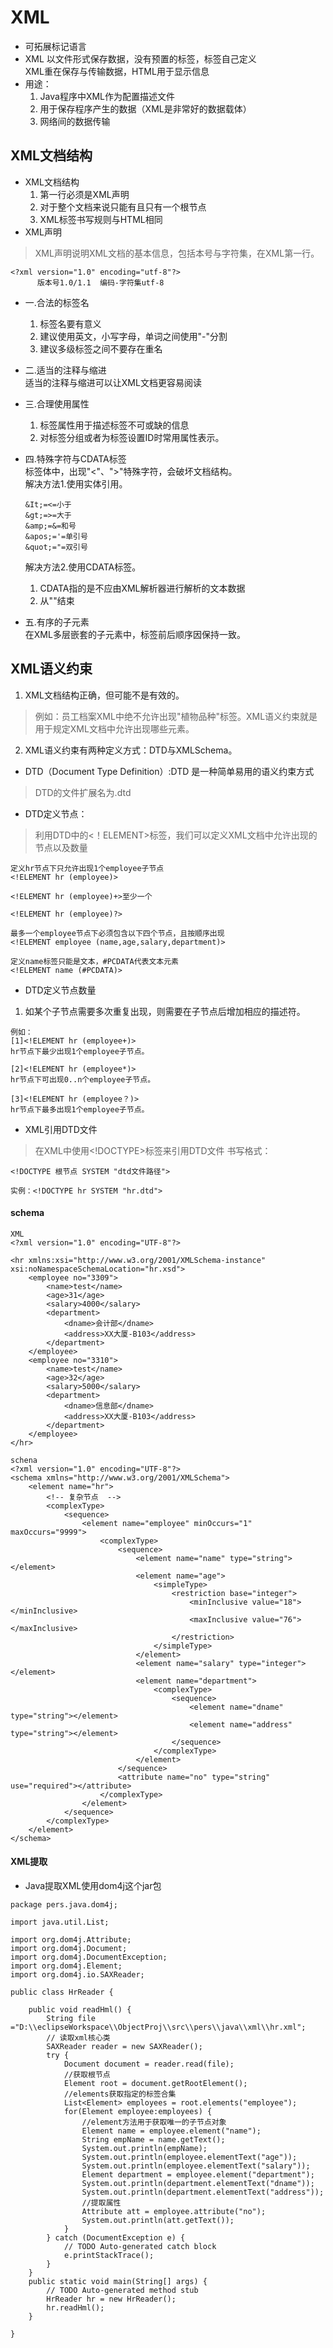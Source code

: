 # XML
- 可拓展标记语言
- XML 以文件形式保存数据，没有预置的标签，标签自己定义  
  XML重在保存与传输数据，HTML用于显示信息
- 用途：
  1. Java程序中XML作为配置描述文件
  2. 用于保存程序产生的数据（XML是非常好的数据载体）
  3. 网络间的数据传输
## XML文档结构
- XML文档结构
  1. 第一行必须是XML声明
  2. 对于整个文档来说只能有且只有一个根节点
  3. XML标签书写规则与HTML相同
- XML声明
> XML声明说明XML文档的基本信息，包括本号与字符集，在XML第一行。  
```
<?xml version="1.0" encoding="utf-8"?>
      版本号1.0/1.1  编码-字符集utf-8
```
- 一.合法的标签名
  1. 标签名要有意义
  2. 建议使用英文，小写字母，单词之间使用"-"分割
  3. 建议多级标签之间不要存在重名

- 二.适当的注释与缩进  
  适当的注释与缩进可以让XML文档更容易阅读

- 三.合理使用属性
  1. 标签属性用于描述标签不可或缺的信息
  2. 对标签分组或者为标签设置ID时常用属性表示。

- 四.特殊字符与CDATA标签  
  标签体中，出现"<"、">"特殊字符，会破坏文档结构。  
  解决方法1.使用实体引用。  
  ```
  &It;=<=小于  
  &gt;=>=大于  
  &amp;=&=和号  
  &apos;='=单引号  
  &quot;="=双引号  
  ```
  解决方法2.使用CDATA标签。  
  1. CDATA指的是不应由XML解析器进行解析的文本数据
  2. 从"<![CDATA["开始,到"]]>"结束

- 五.有序的子元素  
  在XML多层嵌套的子元素中，标签前后顺序因保持一致。     
## XML语义约束  
1. XML文档结构正确，但可能不是有效的。
> 例如：员工档案XML中绝不允许出现"植物品种"标签。XML语义约束就是用于规定XML文档中允许出现哪些元素。
2. XML语义约束有两种定义方式：DTD与XMLSchema。

- DTD（Document Type Definition）:DTD 是一种简单易用的语义约束方式
> DTD的文件扩展名为.dtd

- DTD定义节点：
>利用DTD中的<！ELEMENT>标签，我们可以定义XML文档中允许出现的节点以及数量
```
定义hr节点下只允许出现1个employee子节点
<!ELEMENT hr (employee)> 

<!ELEMENT hr (employee)+>至少一个

<!ELEMENT hr (employee)?>

最多一个employee节点下必须包含以下四个节点，且按顺序出现
<!ELEMENT employee (name,age,salary,department)>

定义name标签只能是文本，#PCDATA代表文本元素
<!ELEMENT name (#PCDATA)>
```
- DTD定义节点数量
1. 如某个子节点需要多次重复出现，则需要在子节点后增加相应的描述符。
```
例如：
[1]<!ELEMENT hr (employee+)>
hr节点下最少出现1个employee子节点。

[2]<!ELEMENT hr (employee*)>
hr节点下可出现0..n个employee子节点。

[3]<!ELEMENT hr (employee？)>
hr节点下最多出现1个employee子节点。
```
- XML引用DTD文件
>在XML中使用<!DOCTYPE>标签来引用DTD文件 书写格式：
```
<!DOCTYPE 根节点 SYSTEM "dtd文件路径">

实例：<!DOCTYPE hr SYSTEM "hr.dtd">    
```   
#### schema
```
XML
<?xml version="1.0" encoding="UTF-8"?>

<hr xmlns:xsi="http://www.w3.org/2001/XMLSchema-instance"  xsi:noNamespaceSchemaLocation="hr.xsd">
	<employee no="3309">
		<name>test</name>
		<age>31</age>
		<salary>4000</salary>
		<department>
			<dname>会计部</dname>
			<address>XX大厦-B103</address>
		</department>
	</employee>
	<employee no="3310"> 
		<name>test</name>
		<age>32</age>
		<salary>5000</salary>
		<department>
			<dname>信息部</dname>
			<address>XX大厦-B103</address>
		</department>
	</employee>
</hr>
```
```
schena
<?xml version="1.0" encoding="UTF-8"?>
<schema xmlns="http://www.w3.org/2001/XMLSchema">
	<element name="hr">
		<!-- 复杂节点  -->
		<complexType>
			<sequence>
				<element name="employee" minOccurs="1" maxOccurs="9999">
					<complexType>
						<sequence>
							<element name="name" type="string"></element>
							<element name="age">
								<simpleType>
									<restriction base="integer">
										<minInclusive value="18"></minInclusive>
										<maxInclusive value="76"></maxInclusive>
									</restriction>
								</simpleType>
							</element>
							<element name="salary" type="integer"></element>
							<element name="department">
								<complexType>
									<sequence>
										<element name="dname" type="string"></element>
										<element name="address" type="string"></element>
									</sequence>
								</complexType>
							</element>
						</sequence>
						<attribute name="no" type="string" use="required"></attribute>
					</complexType>
				</element>
			</sequence>
		</complexType>
	</element>
</schema>
```
#### XML提取
- Java提取XML使用dom4j这个jar包
```
package pers.java.dom4j;

import java.util.List;

import org.dom4j.Attribute;
import org.dom4j.Document;
import org.dom4j.DocumentException;
import org.dom4j.Element;
import org.dom4j.io.SAXReader;

public class HrReader {
	
	public void readHml() {
		String file ="D:\\eclipseWorkspace\\ObjectProj\\src\\pers\\java\\xml\\hr.xml";
		// 读取xml核心类
		SAXReader reader = new SAXReader();
		try {
			Document document = reader.read(file);
			//获取根节点
			Element root = document.getRootElement();
			//elements获取指定的标签合集
			List<Element> employees = root.elements("employee");
			for(Element employee:employees) {
				//element方法用于获取唯一的子节点对象
				Element name = employee.element("name");
				String empName = name.getText();
				System.out.println(empName);
				System.out.println(employee.elementText("age"));
				System.out.println(employee.elementText("salary"));
				Element department = employee.element("department");
				System.out.println(department.elementText("dname"));
				System.out.println(department.elementText("address"));
				//提取属性
				Attribute att = employee.attribute("no");
				System.out.println(att.getText());
			}
		} catch (DocumentException e) {
			// TODO Auto-generated catch block
			e.printStackTrace();
		}
	}
	public static void main(String[] args) {
		// TODO Auto-generated method stub
		HrReader hr = new HrReader();
		hr.readHml();
	}

}

```
